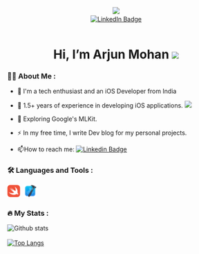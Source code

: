 <div id="header" align="center">
  <img src="https://media.giphy.com/media/M9gbBd9nbDrOTu1Mqx/giphy.gif" width="100"/>
</div>
<div id="badges" align="center" >
  <a href="https://www.linkedin.com/in/vparjunmohan/">
    <img src="https://img.shields.io/badge/LinkedIn-blue?style=for-the-badge&logo=linkedin&logoColor=white" alt="LinkedIn Badge"/>
  </a>
</div>
<div align="center">
<img src="https://komarev.com/ghpvc/?username=vparjunmohan&style=flat-square&color=blue" alt=""/>
</div>
<h1 align="center">
  Hi, I’m Arjun Mohan
  <img src="https://media.giphy.com/media/hvRJCLFzcasrR4ia7z/giphy.gif" width="30px"/>
</h1>

### 👨‍🦱 About Me :

- 📱 I'm a tech enthusiast and an iOS Developer from India

- :telescope: 1.5+ years of experience in developing iOS applications. <img src="https://media.giphy.com/media/WUlplcMpOCEmTGBtBW/giphy.gif" width="30"> 

- :seedling: Exploring Google's MLKit.

- :zap: In my free time, I write Dev blog for my personal projects.

- :mailbox:How to reach me: [![Linkedin Badge](https://img.shields.io/badge/-vparjunmohan-blue?style=social&logo=Linkedin&logoColor=blue)](https://www.linkedin.com/in/vparjunmohan/)


### :hammer_and_wrench: Languages and Tools :
<div>
  <img src="https://github.com/devicons/devicon/blob/master/icons/swift/swift-original.svg" title="Swift" alt="Swift" width="30" height="30"/>&nbsp;
  <img src="https://github.com/devicons/devicon/blob/master/icons/xcode/xcode-original.svg" title="Xcode" alt="Xcode" width="30" height="30"/>&nbsp;
</div>

### :fire: My Stats :

![Github stats](https://github-readme-stats.vercel.app/api?username=vparjunmohan&theme=buefy)
<br /><br />
[![Top Langs](https://github-readme-stats.vercel.app/api/top-langs/?username=vparjunmohan&layout=compact&theme=buefy)](https://github.com/vparjunmohan/github-readme-stats)


<!-- ### 👋 Hi, I’m Arjun Mohan

☺️ He/Him <br />
👀 I’m an iOS Developer <br />
🌱 I’m currently working on Flueny - Translator App <br />
📫 How to reach me vparjunmohan@gmail.com <br />
<br /> <br />
![Github stats](https://github-readme-stats.vercel.app/api?username=vparjunmohan&theme=buefy)
<br /><br />
[![Top Langs](https://github-readme-stats.vercel.app/api/top-langs/?username=vparjunmohan&layout=compact&theme=buefy)](https://github.com/vparjunmohan/github-readme-stats) -->


<!--
**vparjunmohan/vparjunmohan** is a ✨ _special_ ✨ repository because its `README.md` (this file) appears on your GitHub profile.

Here are some ideas to get you started:
[![Readme Card](https://github-readme-stats.vercel.app/api/pin/?username=vparjunmohan&repo=github-readme-stats)](https://github.com/vparjunmohan/github-readme-stats)
- 🔭 I’m currently working on ...
- 🌱 I’m currently learning ...
- 👯 I’m looking to collaborate on ...
- 🤔 I’m looking for help with ...
- 💬 Ask me about ...
- 📫 How to reach me: ...
- 😄 Pronouns: ...
- ⚡ Fun fact: ...
-->
